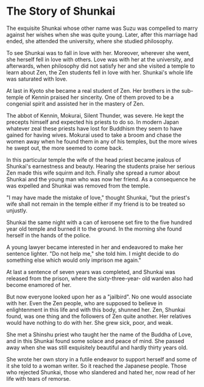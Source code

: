 # The Story of Shunkai

The exquisite Shunkai whose other name was Suzu was compelled to marry against her wishes when she was quite young. Later, after this marriage had ended, she attended the university, where she studied philosophy.

To see Shunkai was to fall in love with her. Moreover, wherever she went, she herself fell in love with others. Love was with her at the university, and afterwards, when philosophy did not satisfy her and she visited a temple to learn about Zen, the Zen students fell in love with her. Shunkai's whole life was saturated with love.

At last in Kyoto she became a real student of Zen. Her brothers in the sub-temple of Kennin praised her sincerity. One of them proved to be a congenial spirit and assisted her in the mastery of Zen.

The abbot of Kennin, Mokurai, Silent Thunder, was severe. He kept the precepts himself and expected his priests to do so. In modern Japan whatever zeal these priests have lost for Buddhism they seem to have gained for having wives. Mokurai used to take a broom and chase the women away when he found them in any of his temples, but the more wives he swept out, the more seemed to come back.

In this particular temple the wife of the head priest became jealous of Shunkai's earnestness and beauty. Hearing the students praise her serious Zen made this wife squirm and itch. Finally she spread a rumor about Shunkai and the young man who was now her friend. As a consequence he was expelled and Shunkai was removed from the temple.

"I may have made the mistake of love," thought Shunkai, "but the priest's wife shall not remain in the temple either if my friend is to be treated so unjustly.

Shunkai the same night with a can of kerosene set fire to the five hundred year old temple and burned it to the ground. In the morning she found herself in the hands of the police.

A young lawyer became interested in her and endeavored to make her sentence lighter. "Do not help me," she told him. I might decide to do something else which would only imprison me again."

At last a sentence of seven years was completed, and Shunkai was released from the prison, where the sixty-three-year- old warden also had become enamored of her.

But now everyone looked upon her as a "jailbird". No one would associate with her. Even the Zen people, who are supposed to believe in enlightenment in this life and with this body, shunned her. Zen, Shunkai found, was one thing and the followers of Zen quite another. Her relatives would have nothing to do with her. She grew sick, poor, and weak.

She met a Shinshu priest who taught her the name of the Buddha of Love, and in this Shunkai found some solace and peace of mind. She passed away when she was still exquisitely beautiful and hardly thirty years old.

She wrote her own story in a futile endeavor to support herself and some of it she told to a woman writer. So it reached the Japanese people. Those who rejected Shunkai, those who slandered and hated her, now read of her life with tears of remorse.

